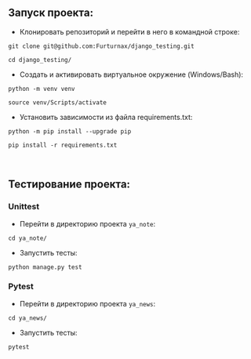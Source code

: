 ## Запуск проекта:
+ Клонировать репозиторий и перейти в него в командной строке:
```shell script
git clone git@github.com:Furturnax/django_testing.git
```

```shell script
cd django_testing/
```

+ Cоздать и активировать виртуальное окружение (Windows/Bash):
```shell script
python -m venv venv
```

```shell script
source venv/Scripts/activate
```

+ Установить зависимости из файла requirements.txt:
```shell script
python -m pip install --upgrade pip
```

```shell script
pip install -r requirements.txt
```

<br>

## Тестирование проекта:
### Unittest
+ Перейти в директорию проекта `ya_note`:
```shell script
cd ya_note/
```
+ Запустить тесты:
```shell script
python manage.py test
```

### Pytest
+ Перейти в директорию проекта `ya_news`:
```shell script
cd ya_news/
```
+ Запустить тесты:
```shell script
pytest
```

